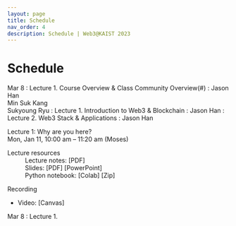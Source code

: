 ```yaml
---
layout: page
title: Schedule
nav_order: 4
description: Schedule | Web3@KAIST 2023
---
```


# Schedule 

Mar 8
: Lecture 1. Course Overview & Class Community Overview(#)
  : Jason Han<br>Min Suk Kang<br>Sukyoung Ryu
: Lecture 1. Introduction to Web3 & Blockchain
  : Jason Han
: Lecture 2. Web3 Stack & Applications
  : Jason Han

Lecture 1: Why are you here?<br>
Mon, Jan 11, 10:00 am – 11:20 am (Moses)<br>
<dl>
  <dt>Lecture resources</dt> 
  <dd>Lecture notes: [PDF]</dd>
  <dd>Slides: [PDF] [PowerPoint]</dd>
  <dd>Python notebook: [Colab] [Zip]</dd>
</dl>
Recording
<ul>
  <li>Video: [Canvas]</li>
</ul>

Mar 8
: Lecture 1.

